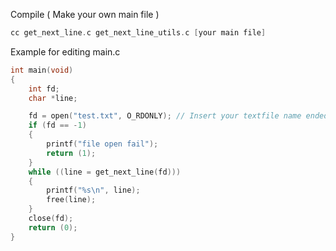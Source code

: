 Compile ( Make your own main file ) 
```c
cc get_next_line.c get_next_line_utils.c [your main file]
```

Example for editing main.c
```c
int main(void)
{
    int fd;
    char *line;

    fd = open("test.txt", O_RDONLY); // Insert your textfile name ended by .txt
    if (fd == -1)
    {
        printf("file open fail");
        return (1);
    }
    while ((line = get_next_line(fd)))
    {
        printf("%s\n", line);
        free(line);
    }
    close(fd);
    return (0);
}
```
